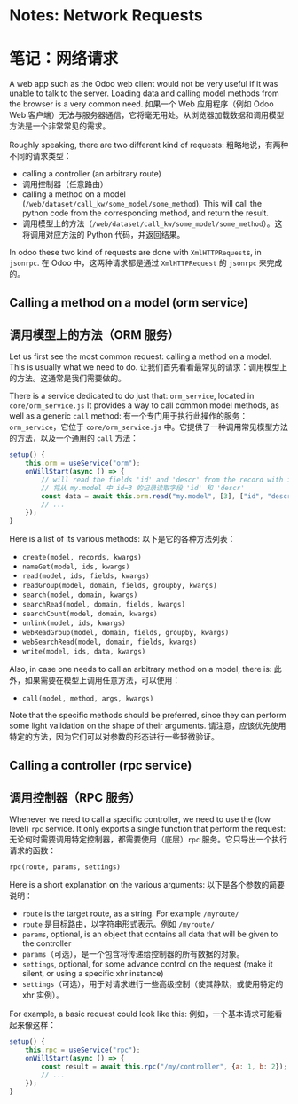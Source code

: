 # Notes: Network Requests
# 笔记：网络请求

A web app such as the Odoo web client would not be very useful if it was unable
to talk to the server. Loading data and calling model methods from the browser
is a very common need.
如果一个 Web 应用程序（例如 Odoo Web 客户端）无法与服务器通信，它将毫无用处。从浏览器加载数据和调用模型方法是一个非常常见的需求。

Roughly speaking, there are two different kind of requests:
粗略地说，有两种不同的请求类型：

- calling a controller (an arbitrary route)
- 调用控制器（任意路由）
- calling a method on a model (`/web/dataset/call_kw/some_model/some_method`). This
  will call the python code from the corresponding method, and return the result.
- 调用模型上的方法（`/web/dataset/call_kw/some_model/some_method`）。这将调用对应方法的 Python 代码，并返回结果。

In odoo these two kind of requests are done with `XmlHTTPRequest`s, in `jsonrpc`.
在 Odoo 中，这两种请求都是通过 `XmlHTTPRequest` 的 `jsonrpc` 来完成的。

## Calling a method on a model (orm service)
## 调用模型上的方法（ORM 服务）

Let us first see the most common request: calling a method on a model. This is
usually what we need to do.
让我们首先看看最常见的请求：调用模型上的方法。这通常是我们需要做的。

There is a service dedicated to do just that: `orm_service`, located in `core/orm_service.js`
It provides a way to call common model methods, as well as a generic `call` method:
有一个专门用于执行此操作的服务：`orm_service`，它位于 `core/orm_service.js` 中。它提供了一种调用常见模型方法的方法，以及一个通用的 `call` 方法：

```js
setup() {
    this.orm = useService("orm");
    onWillStart(async () => {
        // will read the fields 'id' and 'descr' from the record with id=3 of my.model
        // 将从 my.model 中 id=3 的记录读取字段 'id' 和 'descr'
        const data = await this.orm.read("my.model", [3], ["id", "descr"]);
        // ...
    });
}
```

Here is a list of its various methods:
以下是它的各种方法列表：

- `create(model, records, kwargs)`
- `nameGet(model, ids, kwargs)`
- `read(model, ids, fields, kwargs)`
- `readGroup(model, domain, fields, groupby, kwargs)`
- `search(model, domain, kwargs)`
- `searchRead(model, domain, fields, kwargs)`
- `searchCount(model, domain, kwargs)`
- `unlink(model, ids, kwargs)`
- `webReadGroup(model, domain, fields, groupby, kwargs)`
- `webSearchRead(model, domain, fields, kwargs)`
- `write(model, ids, data, kwargs)`

Also, in case one needs to call an arbitrary method on a model, there is:
此外，如果需要在模型上调用任意方法，可以使用：

- `call(model, method, args, kwargs)`

Note that the specific methods should be preferred, since they can perform some
light validation on the shape of their arguments.
请注意，应该优先使用特定的方法，因为它们可以对参数的形态进行一些轻微验证。

## Calling a controller (rpc service)
## 调用控制器（RPC 服务）

Whenever we need to call a specific controller, we need to use the (low level)
`rpc` service. It only exports a single function that perform the request:
无论何时需要调用特定控制器，都需要使用（底层）`rpc` 服务。它只导出一个执行请求的函数：

```
rpc(route, params, settings)
```

Here is a short explanation on the various arguments:
以下是各个参数的简要说明：

- `route` is the target route, as a string. For example `/myroute/`
- `route` 是目标路由，以字符串形式表示。例如 `/myroute/`
- `params`, optional, is an object that contains all data that will be given to the controller
- `params`（可选），是一个包含将传递给控制器的所有数据的对象。
- `settings`, optional, for some advance control on the request (make it silent, or
  using a specific xhr instance)
- `settings`（可选），用于对请求进行一些高级控制（使其静默，或使用特定的 xhr 实例）。

For example, a basic request could look like this:
例如，一个基本请求可能看起来像这样：

```js
setup() {
    this.rpc = useService("rpc");
    onWillStart(async () => {
        const result = await this.rpc("/my/controller", {a: 1, b: 2});
        // ...
    });
}
```
